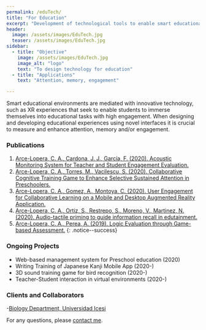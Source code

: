 ```yaml
---
permalink: /eduTech/
title: "For Education"
excerpt: "Development of technological tools to enable smart educational environments"
header:
  image: /assets/images/EduTech.jpg
  teaser: /assets/images/EduTech.jpg
sidebar:
  - title: "Objective"
    image: /assets/images/EduTech.jpg
    image_alt: "logo"
    text: "To design technology for education"
  - title: "Applications"
    text: "Attention, memory, engagement"

---
```


Smart educational environments are mediated with innovative technology, such as XR experiences that seek
to enable students to immerse themselves into educational tasks with high engagement. When designing and developing
educational experiences using novel interfaces it is crucial to measure and enhance attention, memory and/or engagement.  
 
### Publications
1.	[Arce-Lopera, C. A., Cardona, J. J., García, F. (2020). Acoustic Monitoring System for Teacher and Student Engagement Evaluation.](https://doi.org/10.23919/CISTI49556.2020.9140442)
2.	[Arce-Lopera, C. A., Torres, M., Vacilescu, S. (2020). Collaborative Cognitive Training Game to Enhance Selective Sustained Attention in Preschoolers.](https://doi.org/10.1007/978-3-030-50896-8_34)
3.	[Arce-Lopera, C. A., Gomez, A., Montoya, C. (2020). User Engagement for Collaborative Learning on a Mobile and Desktop Augmented Reality Application.](https://doi.org/10.1109/ICVRV47840.2019.00045)
4.	[Arce-Lopera, C. A., Ortiz, S., Restrepo, S., Moreno, V., Martinez, N. (2020). Audio-tactile priming to guide information recall in edutainment.](https://doi.org/10.1109/ICVRV47840.2019.00047)
5.	[Arce-Lopera, C. A., Perea, A. (2019). Logic Evaluation through Game-based Assessment.](https://doi.org/10.1007/978-3-030-20476-1_25)
{: .notice--success}

### Ongoing Projects
- Web-based management system for Preschool education (2020)
- Writing Training of Japanese Kanji Mobile App (2020-)
- 3D sound training game for bird recognition (2020-)
- Teacher-Student interaction in virtual environments (2020-)

### Clients and Collaborators
-[Biology Department, Universidad Icesi](https://www.icesi.edu.co/departamentos/departamento-de-ciencias-biologicas/)


For any questions, please [contact me](https://forms.gle/63NYpG1siX6E4KGj8).
